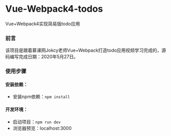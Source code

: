 # Vue-Webpack4-todos
Vue+Webpack4实现简易版todo应用

### 前言
该项目是跟着慕课网Jokcy老师Vue+Webpack打造todo应用视频学习完成的，源码编写完成日期：2020年5月27日。
### 使用步骤
#### 安装依赖：
- 安装npm依赖：```npm install```
#### 开发环境：
- 启动项目：```npm run dev```
- 浏览器预览：localhost:3000
